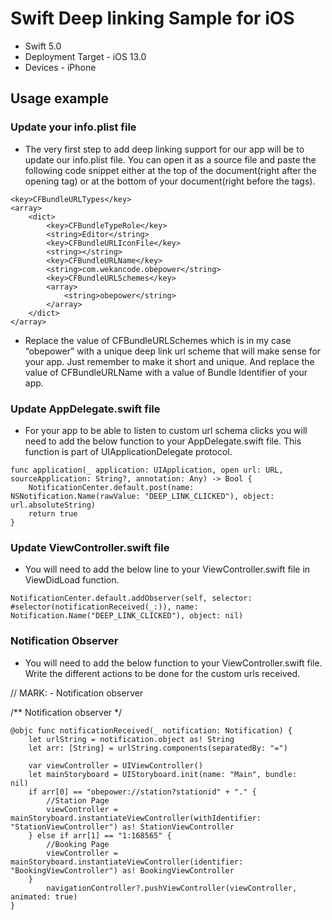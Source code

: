 # Swift Deep linking Sample for iOS #


* Swift 5.0
* Deployment Target - iOS 13.0
* Devices - iPhone

## Usage example ##

### Update your info.plist file ###

* The very first step to add deep linking support for our app will  be to update our info.plist file. You can open it as a source file and paste the following code snippet either at the top of the document(right after the opening <dict> tag) or at the bottom of your document(right before the </dict></plist> tags).
```
<key>CFBundleURLTypes</key>
<array>
    <dict>
        <key>CFBundleTypeRole</key>
        <string>Editor</string>
        <key>CFBundleURLIconFile</key>
        <string></string>
        <key>CFBundleURLName</key>
        <string>com.wekancode.obepower</string>
        <key>CFBundleURLSchemes</key>
        <array>
            <string>obepower</string>
        </array>
    </dict>
</array>
```
* Replace the value of CFBundleURLSchemes which is in my case “obepower” with a unique deep link url scheme that will make sense for your app. Just remember to make it short and unique.  And replace the value of CFBundleURLName with a value of Bundle Identifier of your app.

### Update AppDelegate.swift file ###

* For your app to be able to listen to custom url schema clicks you will need to add the below function to your AppDelegate.swift file. This function is part of UIApplicationDelegate protocol.
```
func application(_ application: UIApplication, open url: URL, sourceApplication: String?, annotation: Any) -> Bool {        
    NotificationCenter.default.post(name: NSNotification.Name(rawValue: "DEEP_LINK_CLICKED"), object: url.absoluteString)        
    return true
}
```
### Update ViewController.swift file ###

* You will need to add the below line to your ViewController.swift file in ViewDidLoad function.
```
NotificationCenter.default.addObserver(self, selector: #selector(notificationReceived(_:)), name: Notification.Name("DEEP_LINK_CLICKED"), object: nil)
```
### Notification Observer ###

* You will need to add the below function to your ViewController.swift file. Write the different actions to be done for the custom urls received.

// MARK: - Notification observer        

/** Notification observer */    
```
@objc func notificationReceived(_ notification: Notification) {       
    let urlString = notification.object as! String       
    let arr: [String] = urlString.components(separatedBy: "=")                
    var viewController = UIViewController()        
    let mainStoryboard = UIStoryboard.init(name: "Main", bundle: nil)               
    if arr[0] == "obepower://station?stationid" + "." {            
        //Station Page            
        viewController = mainStoryboard.instantiateViewController(withIdentifier: "StationViewController") as! StationViewController
    } else if arr[1] == "1:168565" {            
        //Booking Page            
        viewController = mainStoryboard.instantiateViewController(identifier: "BookingViewController") as! BookingViewController
    }                
        navigationController?.pushViewController(viewController, animated: true) 
}
```

